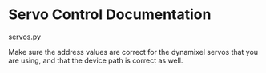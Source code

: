 # Servo Control Documentation

[servos.py](/src/robot_parts/servos.py)

Make sure the address values are correct for the dynamixel servos that you are using, and that the device path is correct as well.